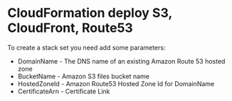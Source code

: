 # CloudFormation deploy S3, CloudFront, Route53

To create a stack set you need add some parameters:
* DomainName - The DNS name of an existing Amazon Route 53 hosted zone
* BucketName - Amazon S3 files bucket name
* HostedZoneId - Amazon Route53 Hosted Zone Id for DomainName
* CertificateArn - Certificate Link